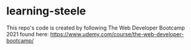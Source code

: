 # learning-steele
 This repo's code is created by following The Web Developer Bootcamp 2021 found here: https://www.udemy.com/course/the-web-developer-bootcamp/
